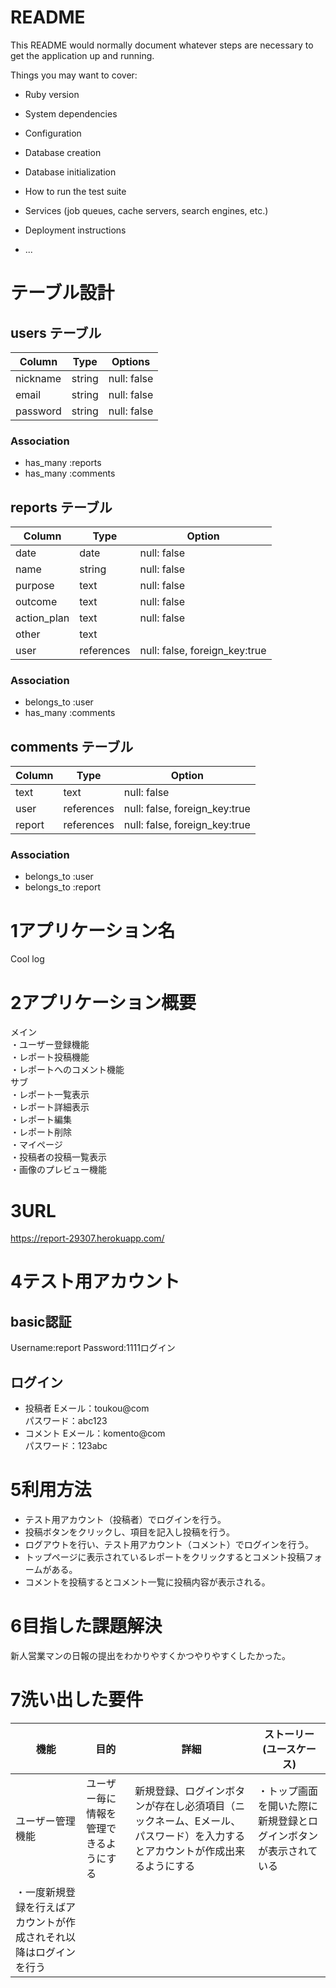 # README

This README would normally document whatever steps are necessary to get the
application up and running.

Things you may want to cover:

* Ruby version

* System dependencies

* Configuration

* Database creation

* Database initialization

* How to run the test suite

* Services (job queues, cache servers, search engines, etc.)

* Deployment instructions

* ...

# テーブル設計

## users テーブル

| Column            | Type   | Options     |
| ----------------- | ------ | ----------- |
| nickname          | string | null: false |
| email             | string | null: false |
| password          | string | null: false |

### Association

- has_many :reports
- has_many :comments

## reports テーブル

| Column      | Type       | Option                        |
| ----------- | ---------- | ----------------------------- |
| date        | date       | null: false                   |
| name        | string     | null: false                   |
| purpose     | text       | null: false                   |
| outcome     | text       | null: false                   |
| action_plan | text       | null: false                   |
| other       | text       |                               |
| user        | references | null: false, foreign_key:true |

### Association

- belongs_to :user
- has_many :comments

## comments テーブル

| Column | Type       | Option                        |
| ------ | ---------- | ----------------------------- |
| text   | text       | null: false                   |
| user   | references | null: false, foreign_key:true |
| report | references | null: false, foreign_key:true |

### Association

- belongs_to :user
- belongs_to :report

# 1アプリケーション名
Cool log

# 2アプリケーション概要
メイン  
・ユーザー登録機能  
・レポート投稿機能  
・レポートへのコメント機能  
サブ  
・レポート一覧表示  
・レポート詳細表示  
・レポート編集  
・レポート削除  
・マイページ  
・投稿者の投稿一覧表示  
・画像のプレビュー機能  

# 3URL
https://report-29307.herokuapp.com/

# 4テスト用アカウント
## basic認証
Username:report
Password:1111ログイン
## ログイン
- 投稿者
Eメール：toukou@com  
パスワード：abc123  
- コメント
Eメール：komento@com  
パスワード：123abc  

# 5利用方法
- テスト用アカウント（投稿者）でログインを行う。
- 投稿ボタンをクリックし、項目を記入し投稿を行う。
- ログアウトを行い、テスト用アカウント（コメント）でログインを行う。
- トップページに表示されているレポートをクリックするとコメント投稿フォームがある。
- コメントを投稿するとコメント一覧に投稿内容が表示される。

# 6目指した課題解決
新人営業マンの日報の提出をわかりやすくかつやりやすくしたかった。

# 7洗い出した要件
| 機能            | 目的	| 詳細	| ストーリー(ユースケース) |
| -------------- | ---- | ----- | ----------------------------- |
| ユーザー管理機能	|ユーザー毎に情報を管理できるようにする	|新規登録、ログインボタンが存在し必須項目（ニックネーム、Eメール、パスワード）を入力するとアカウントが作成出来るようにする	| ・トップ画面を開いた際に新規登録とログインボタンが表示されている  
・一度新規登録を行えばアカウントが作成されそれ以降はログインを行う |